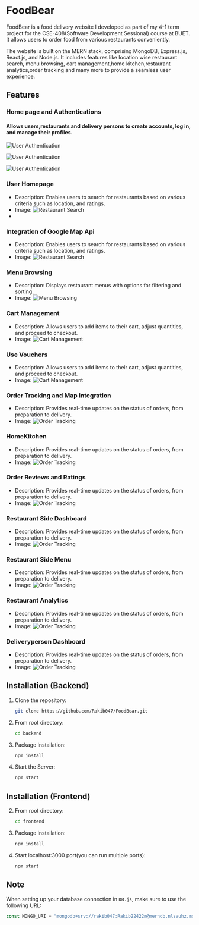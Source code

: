 # FoodBear

FoodBear is a food delivery website I developed as part of my 4-1 term project for the  CSE-408(Software Development Sessional) course at BUET. It allows users to order food from various restaurants conveniently.

The website is built on the MERN stack, comprising MongoDB, Express.js, React.js, and Node.js. It includes features like location wise restaurant search, menu browsing, cart management,home kitchen,restaurant analytics,order tracking and many more to provide a seamless user experience.

## Features

### Home page and Authentications

#### Allows users,restaurants and delivery persons to create accounts, log in, and manage their profiles.
![User Authentication](https://gcdnb.pbrd.co/images/UObLCMd3AKyY.png?o=1)

![User Authentication](https://gcdnb.pbrd.co/images/r9vPHo4di9Dm.png?o=1)

![User Authentication](https://gcdnb.pbrd.co/images/yZ7Qb4DQ9K96.png?o=1)

### User Homepage

- Description: Enables users to search for restaurants based on various criteria such as location, and ratings.
- Image: ![Restaurant Search](images/restaurant_search.png)
- 
### Integration of Google Map Api

- Description: Enables users to search for restaurants based on various criteria such as location, and ratings.
- Image: ![Restaurant Search](images/restaurant_search.png)

### Menu Browsing

- Description: Displays restaurant menus with options for filtering and sorting.
- Image: ![Menu Browsing](images/menu_browsing.png)

### Cart Management

- Description: Allows users to add items to their cart, adjust quantities, and proceed to checkout.
- Image: ![Cart Management](images/cart_management.png)

### Use Vouchers

- Description: Allows users to add items to their cart, adjust quantities, and proceed to checkout.
- Image: ![Cart Management](images/cart_management.png)

### Order Tracking and Map integration

- Description: Provides real-time updates on the status of orders, from preparation to delivery.
- Image: ![Order Tracking](images/order_tracking.png)

### HomeKitchen

- Description: Provides real-time updates on the status of orders, from preparation to delivery.
- Image: ![Order Tracking](images/order_tracking.png)

### Order Reviews and Ratings

- Description: Provides real-time updates on the status of orders, from preparation to delivery.
- Image: ![Order Tracking](images/order_tracking.png)

### Restaurant Side Dashboard

- Description: Provides real-time updates on the status of orders, from preparation to delivery.
- Image: ![Order Tracking](images/order_tracking.png)

### Restaurant Side Menu

- Description: Provides real-time updates on the status of orders, from preparation to delivery.
- Image: ![Order Tracking](images/order_tracking.png)

### Restaurant Analytics

- Description: Provides real-time updates on the status of orders, from preparation to delivery.
- Image: ![Order Tracking](images/order_tracking.png)

### Deliveryperson Dashboard

- Description: Provides real-time updates on the status of orders, from preparation to delivery.
- Image: ![Order Tracking](images/order_tracking.png)

## Installation (Backend)

1. Clone the repository:
   ```sh
   git clone https://github.com/Rakib047/FoodBear.git
   
2. From root directory:
   ```sh
   cd backend
   
3. Package Installation:
   ```sh
   npm install

4. Start the Server:
   ```sh
   npm start
   
## Installation (Frontend)

2. From root directory:
   ```sh
   cd frontend
   
3. Package Installation:
   ```sh
   npm install

4. Start localhost:3000 port(you can run multiple ports):
   ```sh
   npm start
## Note

When setting up your database connection in `DB.js`, make sure to use the following URL:

```javascript
const MONGO_URI = "mongodb+srv://rakib047:Rakib22422m@merndb.nlsauhz.mongodb.net/FoodBear?retryWrites=true&w=majority";

